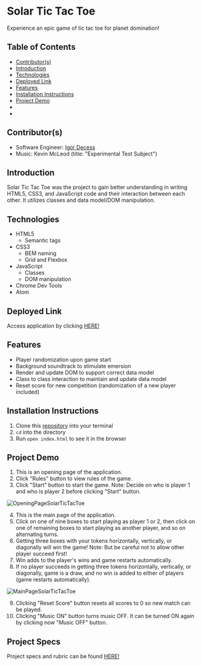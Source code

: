# Solar Tic Tac Toe
Experience an epic game of tic tac toe for planet domination!

## Table of Contents
- [Contributor(s)](#contributor(s))
- [Introduction](#introduction)
- [Technologies](#technologies)
- [Deployed Link](#deployed-link)
- [Features](#features)
- [Installation Instructions](#installation-instructions)
- [Project Demo](#project-demo)
- []()
- []()

## Contributor(s)
- Software Engineer: [Igor Decess](https://github.com/userigorgithub)
- Music: Kevin McLeod (title: "Experimental Test Subject")

## Introduction
Solar Tic Tac Toe was the project to gain better understanding in writing HTML5, CSS3, and JavaScript code and their interaction between each other. It utilizes classes and data model/DOM manipulation.

## Technologies
- HTML5
  - Semantic tags
- CSS3
  - BEM naming
  - Grid and Flexbox
- JavaScript
  - Classes
  - DOM manipulation
- Chrome Dev Tools
- Atom

## Deployed Link
Access application by clicking [HERE!](https://userigorgithub.github.io/tic-tac-toe/)

## Features
- Player randomization upon game start
- Background soundtrack to stimulate emersion
- Render and update DOM to support correct data model
- Class to class interaction to maintain and update data model
- Reset score for new competition (randomization of a new player included)

## Installation Instructions
1. Clone this [repository](https://github.com/userigorgithub/tic-tac-toe) into your terminal
2. `cd` into the directory
3. Run `open index.html` to see it in the browser

## Project Demo
1. This is an opening page of the application.
2. Click "Rules" button to view rules of the game.
3. Click "Start" button to start the game.
Note: Decide on who is player 1 and who is player 2 before clicking "Start" button.

![OpeningPageSolarTicTacToe](https://user-images.githubusercontent.com/87003746/235581145-8cbae827-7e62-4959-8358-70a8f443ff03.gif)

4. This is the main page of the application.
5. Click on one of nine boxes to start playing as player 1 or 2, then click on one of remaining boxes to start playing as another player, and so on alternating turns.
6. Getting three boxes with your tokens horizontally, vertically, or diagonally will win the game!
Note: But be careful not to allow other player succeed first!
7. Win adds to the player's wins and game restarts automatically.
8. If no player succeeds in getting three tokens horizontally, vertically, or diagonally, game is a draw, and no win is added to either of players (game restarts automatically).

![MainPageSolarTicTacToe](https://user-images.githubusercontent.com/87003746/235581604-a4c62e31-8dbb-409d-9ab4-944d6a0db4b9.gif)

9. Clicking "Reset Score" button resets all scores to 0 so new match can be played.
10. Clicking "Music ON" button turns music OFF. It can be turned ON again by clicking now "Music OFF" button.



## Project Specs
Project specs and rubric can be found [HERE!](https://frontend.turing.edu/projects/module-1/tic-tac-toe-solo.html)
